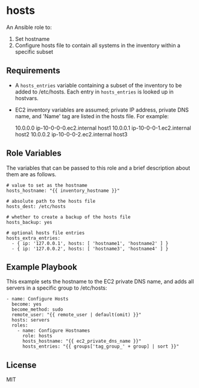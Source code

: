 hosts
=====

An Ansible role to:

1. Set hostname
1. Configure hosts file to contain all systems in the inventory within a specific subset

Requirements
------------

- A ```hosts_entries``` variable containing a subset of the inventory to be added to /etc/hosts.
  Each entry in ```hosts_entries``` is looked up in hostvars.
- EC2 inventory variables are assumed; private IP address, private DNS name, and 'Name' tag are
  listed in the hosts file. For example:


    10.0.0.0   ip-10-0-0-0.ec2.internal  host1
    10.0.0.1   ip-10-0-0-1.ec2.internal  host2
    10.0.0.2   ip-10-0-0-2.ec2.internal  host3

Role Variables
--------------

The variables that can be passed to this role and a brief description about
them are as follows.

    # value to set as the hostname
    hosts_hostname: "{{ inventory_hostname }}"

    # absolute path to the hosts file
    hosts_dest: /etc/hosts

    # whether to create a backup of the hosts file
    hosts_backup: yes

    # optional hosts file entries
    hosts_extra_entries:
      - { ip: '127.0.0.1', hosts: [ 'hostname1', 'hostname2' ] }
      - { ip: '127.0.0.2', hosts: [ 'hostname3', 'hostname4' ] }

Example Playbook
----------------

This example sets the hostname to the EC2 private DNS name, and adds all servers in a specific group
to /etc/hosts:

    - name: Configure Hosts
      become: yes
      become_method: sudo
      remote_user: "{{ remote_user | default(omit) }}"
      hosts: servers
      roles:
        - name: Configure Hostnames
          role: hosts
          hosts_hostname: "{{ ec2_private_dns_name }}"
          hosts_entries: "{{ groups['tag_group_' + group] | sort }}"

License
-------

MIT

